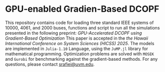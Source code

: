 # GPU-enabled Gradien-Based DCOPF
This repository contains code for  loading three standard IEEE systems of 10000, 4061, and 2000 buses, functions and script to run all the simulations presented in the following preprint:
*GPU-Accelerated DCOPF using Gradient-Based Optimization*
This paper is accepted in the *the Hawaii International Conference on System Sciences (HICSS) 2025*.
The models are implemented in ```Julia-1.10``` Language, using the ```JuMP.jl``` library for mathematical programming. Optimization problems are solved with ```MOSEK``` and ```Gurobi``` for benchmarking against the gradient-based methods.
For any questions, please contact srafiei@uvm.edu.
